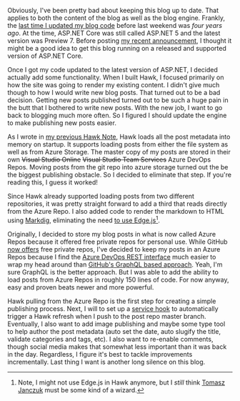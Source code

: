 Obviously, I've been pretty bad about keeping this blog up to date. That applies to both the content of the blog as well as the blog engine. Frankly, the [last time I updated my blog code](http://devhawk.net/blog/2015/9/8/hawk-notes-vol-1) before last weekend was *four years ago*. At the time, ASP.NET Core was still called ASP.NET 5 and the latest version was Preview 7. Before posting [my recent announcement](http://devhawk.net/blog/2019/6/2/my-next-adventure), I thought it might be a good idea to get this blog running on a released and supported version of ASP.NET Core.

Once I got my code updated to the latest version of ASP.NET, I decided actually add some functionality. When I built Hawk, I focused primarily on how the site was going to render my existing content. I didn't give much though to how I would write new blog posts. That turned out to be a bad decision. Getting new posts published turned out to be such a huge pain in the butt that I bothered to write new posts. With the new job, I want to go back to blogging much more often. So I figured I should update the engine to make publishing new posts easier. 

As I wrote in [my previous Hawk Note](http://devhawk.net/blog/2015/9/8/hawk-notes-vol-1), Hawk loads all the post metadata into memory on startup. It supports loading posts from either the file system as well as from Azure Storage. The master copy of my posts are stored in their own ~~Visual Studio Online~~ ~~Visual Studio Team Services~~ Azure DevOps Repos. Moving posts from the git repo into azure storage turned out the be the biggest publishing obstacle. So I decided to eliminate that step. If you're reading this, I guess it worked!

Since Hawk already supported loading posts from two different repositories, it was pretty straight forward to add a third that reads directly from the Azure Repo. I also added code to render the markdown to HTML using [Markdig](https://github.com/lunet-io/markdig), eliminating the need [to use Edge.js](http://devhawk.net/blog/2015/9/2/the-brilliant-magic-of-edgejs)[^1]. 

Originally, I decided to store my blog posts in what is now called Azure Repos because it offered free private repos for personal use. While GitHub [now offers](https://github.blog/2016-05-11-introducing-unlimited-private-repositories/) free private repos, I've decided to keep my posts in an Azure Repos because I find the [Azure DevOps REST interface](https://docs.microsoft.com/en-us/rest/api/azure/devops/git/?view=azure-devops-rest-5.0) much easier to wrap my head around than [GitHub's GraphQL based approach](https://github.blog/2016-09-14-the-github-graphql-api/). Yeah, I'm sure GraphQL is the better approach. But I was able to add the ability to load posts from Azure Repos in roughly 150 lines of code. For now anyway, easy and proven beats newer and more powerful. 

Hawk pulling from the Azure Repo is the first step for creating a simple publishing process. Next, I will to set up a [service hook](https://docs.microsoft.com/en-us/azure/devops/integrate/concepts/service-hooks?view=azure-devops) to automatically trigger a Hawk refresh when I push to the post repo master branch. Eventually, I also want to add image publishing and maybe some type tool to help author the post metadata (auto set the date, auto slugify the title, validate categories and tags, etc). I also want to re-enable comments, though social media makes that somewhat less important than it was back in the day. Regardless, I figure it's best to tackle improvements incrementally. Last thing I want is another long silence on this blog.  

[^1]: Note, I might not use Edge.js in Hawk anymore, but I _still_ think [Tomasz Janczuk](http://tomasz.janczuk.org/) must be some kind of a wizard.